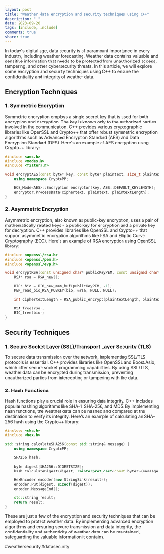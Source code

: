 ```yaml
---
layout: post
title: "Weather data encryption and security techniques using C++"
description: " "
date: 2023-09-20
tags: [include, include]
comments: true
share: true
---
```


In today's digital age, data security is of paramount importance in every industry, including weather forecasting. Weather data contains valuable and sensitive information that needs to be protected from unauthorized access, tampering, and other cybersecurity threats. In this article, we will explore some encryption and security techniques using C++ to ensure the confidentiality and integrity of weather data.

## Encryption Techniques

### 1. Symmetric Encryption

Symmetric encryption employs a single secret key that is used for both encryption and decryption. The key is known only to the authorized parties involved in the communication. C++ provides various cryptographic libraries like OpenSSL and Crypto++ that offer robust symmetric encryption algorithms such as Advanced Encryption Standard (AES) and Data Encryption Standard (DES). Here's an example of AES encryption using Crypto++ library:

```cpp
#include <aes.h>
#include <modes.h>
#include <filters.h>

void encryptAES(const byte* key, const byte* plaintext, size_t plaintextLength, byte* ciphertext) {
    using namespace CryptoPP;

    ECB_Mode<AES>::Encryption encryptor(key, AES::DEFAULT_KEYLENGTH);
    encryptor.ProcessData(ciphertext, plaintext, plaintextLength);
}
```

### 2. Asymmetric Encryption

Asymmetric encryption, also known as public-key encryption, uses a pair of mathematically related keys - a public key for encryption and a private key for decryption. C++ provides libraries like OpenSSL and Crypto++ that support asymmetric encryption algorithms like RSA and Elliptic Curve Cryptography (ECC). Here's an example of RSA encryption using OpenSSL library:

```cpp
#include <openssl/rsa.h>
#include <openssl/pem.h>
#include <openssl/evp.h>

void encryptRSA(const unsigned char* publicKeyPEM, const unsigned char* plaintext, size_t plaintextLength, unsigned char* ciphertext) {
    RSA* rsa = RSA_new();

    BIO* bio = BIO_new_mem_buf(publicKeyPEM, -1);
    PEM_read_bio_RSA_PUBKEY(bio, &rsa, NULL, NULL);

    int ciphertextLength = RSA_public_encrypt(plaintextLength, plaintext, ciphertext, rsa, RSA_PKCS1_PADDING);

    RSA_free(rsa);
    BIO_free(bio);
}
```

## Security Techniques

### 1. Secure Socket Layer (SSL)/Transport Layer Security (TLS)

To secure data transmission over the network, implementing SSL/TLS protocols is essential. C++ provides libraries like OpenSSL and Boost.Asio, which offer secure socket programming capabilities. By using SSL/TLS, weather data can be encrypted during transmission, preventing unauthorized parties from intercepting or tampering with the data.

### 2. Hash Functions

Hash functions play a crucial role in ensuring data integrity. C++ includes popular hashing algorithms like SHA-1, SHA-256, and MD5. By implementing hash functions, the weather data can be hashed and compared at the destination to verify its integrity. Here's an example of calculating an SHA-256 hash using the Crypto++ library:

```cpp
#include <sha.h>
#include <hex.h>

std::string calculateSHA256(const std::string& message) {
    using namespace CryptoPP;

    SHA256 hash;
    
    byte digest[SHA256::DIGESTSIZE];
    hash.CalculateDigest(digest, reinterpret_cast<const byte*>(message.c_str()), message.length());

    HexEncoder encoder(new StringSink(result));
    encoder.Put(digest, sizeof(digest));
    encoder.MessageEnd();

    std::string result;
    return result;
}
```

These are just a few of the encryption and security techniques that can be employed to protect weather data. By implementing advanced encryption algorithms and ensuring secure transmission and data integrity, the confidentiality and authenticity of weather data can be maintained, safeguarding the valuable information it contains.

#weathersecurity #datasecurity
